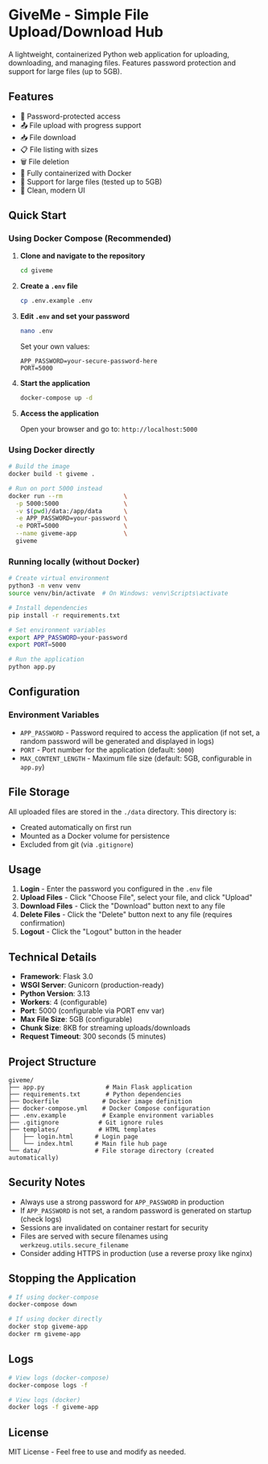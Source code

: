 # GiveMe - Simple File Upload/Download Hub

A lightweight, containerized Python web application for uploading, downloading, and managing files. Features password protection and support for large files (up to 5GB).

## Features

- 🔐 Password-protected access
- 📤 File upload with progress support
- 📥 File download
- 📋 File listing with sizes
- 🗑️ File deletion
- 🐳 Fully containerized with Docker
- 💾 Support for large files (tested up to 5GB)
- 🎨 Clean, modern UI

## Quick Start

### Using Docker Compose (Recommended)

1. **Clone and navigate to the repository**
   ```bash
   cd giveme
   ```

2. **Create a `.env` file**
   ```bash
   cp .env.example .env
   ```

3. **Edit `.env` and set your password**
   ```bash
   nano .env
   ```
   
   Set your own values:
   ```
   APP_PASSWORD=your-secure-password-here
   PORT=5000
   ```

4. **Start the application**
   ```bash
   docker-compose up -d
   ```

5. **Access the application**
   
   Open your browser and go to: `http://localhost:5000`

### Using Docker directly

```bash
# Build the image
docker build -t giveme .

# Run on port 5000 instead
docker run --rm                 \
  -p 5000:5000                  \
  -v $(pwd)/data:/app/data      \
  -e APP_PASSWORD=your-password \
  -e PORT=5000                  \
  --name giveme-app             \
  giveme
```

### Running locally (without Docker)

```bash
# Create virtual environment
python3 -m venv venv
source venv/bin/activate  # On Windows: venv\Scripts\activate

# Install dependencies
pip install -r requirements.txt

# Set environment variables
export APP_PASSWORD=your-password
export PORT=5000

# Run the application
python app.py
```

## Configuration

### Environment Variables

- `APP_PASSWORD` - Password required to access the application (if not set, a random password will be generated and displayed in logs)
- `PORT` - Port number for the application (default: `5000`)
- `MAX_CONTENT_LENGTH` - Maximum file size (default: 5GB, configurable in `app.py`)

## File Storage

All uploaded files are stored in the `./data` directory. This directory is:
- Created automatically on first run
- Mounted as a Docker volume for persistence
- Excluded from git (via `.gitignore`)

## Usage

1. **Login** - Enter the password you configured in the `.env` file
2. **Upload Files** - Click "Choose File", select your file, and click "Upload"
3. **Download Files** - Click the "Download" button next to any file
4. **Delete Files** - Click the "Delete" button next to any file (requires confirmation)
5. **Logout** - Click the "Logout" button in the header

## Technical Details

- **Framework**: Flask 3.0
- **WSGI Server**: Gunicorn (production-ready)
- **Python Version**: 3.13
- **Workers**: 4 (configurable)
- **Port**: 5000 (configurable via PORT env var)
- **Max File Size**: 5GB (configurable)
- **Chunk Size**: 8KB for streaming uploads/downloads
- **Request Timeout**: 300 seconds (5 minutes)

## Project Structure

```
giveme/
├── app.py                 # Main Flask application
├── requirements.txt       # Python dependencies
├── Dockerfile            # Docker image definition
├── docker-compose.yml    # Docker Compose configuration
├── .env.example          # Example environment variables
├── .gitignore           # Git ignore rules
├── templates/           # HTML templates
│   ├── login.html      # Login page
│   └── index.html      # Main file hub page
└── data/               # File storage directory (created automatically)
```

## Security Notes

- Always use a strong password for `APP_PASSWORD` in production
- If `APP_PASSWORD` is not set, a random password is generated on startup (check logs)
- Sessions are invalidated on container restart for security
- Files are served with secure filenames using `werkzeug.utils.secure_filename`
- Consider adding HTTPS in production (use a reverse proxy like nginx)

## Stopping the Application

```bash
# If using docker-compose
docker-compose down

# If using docker directly
docker stop giveme-app
docker rm giveme-app
```

## Logs

```bash
# View logs (docker-compose)
docker-compose logs -f

# View logs (docker)
docker logs -f giveme-app
```

## License

MIT License - Feel free to use and modify as needed.
